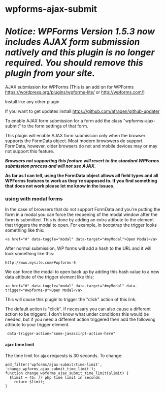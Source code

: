 # wpforms-ajax-submit

# ***Notice: WPForms Version 1.5.3 now includes AJAX form submission natively and this plugin is no longer required. You should remove this plugin from your site.***

AJAX submission for WPForms
(This is an add on for WPForms https://wordpress.org/plugins/wpforms-lite/ or http://wpforms.com/)

Install like any other plugin

If you want to get updates install https://github.com/afragen/github-updater

To enable AJAX form submission for a form add the class "wpforms-ajax-submit"
to the form settings of that form.

This plugin will enable AJAX form submission only when the browser supports the FormData object.
Most modern browswers do support FormData, however, older browsers do not and mobile devices
may or may not support this feature.

***Browsers not supporting this feature will revert to the standard WPForms submission process and will not use AJAX.***

**As far as I can tell, using the FormData object allows all field types and all WPForms features to
work as they're supposed to. If you find something that does not work please let me know in the issues.**


### using with modal forms

In the case of browsers that do not support FormData and you're putting the form in a modal you can
force the reopening of the modal window after the form is submitted. This is done by adding an extra
attibute to the element that triggers the modal to open. For example, in bootstrap the trigger looks
something like this:
```
<a href="#" data-toggle="modal" data-target="#myModal">Open Modal</a>
```
After normal submission, WP forms will add a hash to the URL and it will look something like this:
```
http://www.mysite.com/#wpforms-8
```
We can force the modal to open back up by adding this hash value to a new data attibute
of the trigger element like this:
```
<a href="#" data-toggle="modal" data-target="#myModal" data-trigger="#wpforms-8">Open Modal</a>
```
This will cause this plugin to trigger the "click" action of this link.

The default action is "click". If necessary you can also cause a different action to be triggerd.
I don't know what under conditions this would be needed, but if you need a different action triggered
then add the following attibute to your trigger element.
```
 data-trigger-action="some-javascirpt-action-here"
```
#### ajax time limit
The time limit for ajax requests is 30 seconds. To change:
```
add_filter('wpforms/ajax-submit/time-limit', 'change_wpforms_ajax_submit_time_limit');
function change_wpforms_ajax_submit_time_limit($limit) {
  $limit = 45; // php time limit in seconds
	return $limit;
}
```
